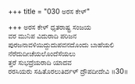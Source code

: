 +++
title = "030 ಅರಸ ಕೇಳ್"

+++
ಅರಸ ಕೇಳ್ ಧೃತರಾಷ್ಟ್ರ ಸಂಜಯ  
ವರ ಮುನಿಪ ವಿದುರಾದಿ ಪರಿಜನ  
ಪುರಜನಾವಳಿಯಿದ್ದುದುಪವನದೊಂದು ಬಾಹೆಯಲಿ  
ನೆರೆದುದೀಚೆಯಲೊಂದೆಸೆಯಲು  
ತ್ತರೆ ಸುಭದ್ರೆಯರಾದಿ ಯಾದವ  
ರರಸಿಯರು ಸಹಿತೊರಲುತಿರ್ದಳ್ ದ್ರೌಪದೀದೇವಿ      ॥30॥